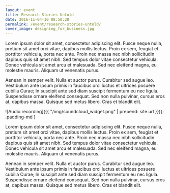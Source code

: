 ```yaml
---
layout: event
title: Research Stories Untold
date: 2016-11-04-10 08:50:28
permalink: /event/research-stories-untold/
cover_image: designing_for_business.jpg
---
```


<p>Lorem ipsum dolor sit amet, consectetur adipiscing elit. Fusce neque nulla, pretium sit amet orci vitae, dapibus mollis lectus. Proin ex sem, feugiat et porttitor vehicula, porta nec ante. Proin nec massa nec nibh sollicitudin dapibus quis sit amet nibh. Sed tempus dolor vitae consectetur vehicula. Donec vehicula sit amet arcu et malesuada. Sed nec eleifend magna, eu molestie mauris. Aliquam ut venenatis purus.</p>
<p>Aenean in semper velit. Nulla et auctor purus. Curabitur sed augue leo. Vestibulum ante ipsum primis in faucibus orci luctus et ultrices posuere cubilia Curae; In suscipit ante sed diam suscipit fermentum eu nec ligula. Suspendisse ornare eleifend consequat. Sed non nulla pulvinar, cursus eros at, dapibus massa. Quisque sed metus libero. Cras et blandit elit.</p>

![Audio recording]({{ "/img/soundcloud_widget.png" | prepend: site.url }}){: .padding-md }

<p>Lorem ipsum dolor sit amet, consectetur adipiscing elit. Fusce neque nulla, pretium sit amet orci vitae, dapibus mollis lectus. Proin ex sem, feugiat et porttitor vehicula, porta nec ante. Proin nec massa nec nibh sollicitudin dapibus quis sit amet nibh. Sed tempus dolor vitae consectetur vehicula. Donec vehicula sit amet arcu et malesuada. Sed nec eleifend magna, eu molestie mauris. Aliquam ut venenatis purus.</p>
<p>Aenean in semper velit. Nulla et auctor purus. Curabitur sed augue leo. Vestibulum ante ipsum primis in faucibus orci luctus et ultrices posuere cubilia Curae; In suscipit ante sed diam suscipit fermentum eu nec ligula. Suspendisse ornare eleifend consequat. Sed non nulla pulvinar, cursus eros at, dapibus massa. Quisque sed metus libero. Cras et blandit elit.</p>